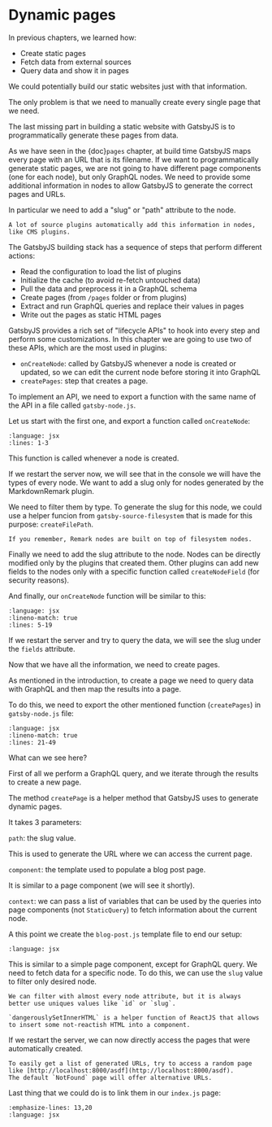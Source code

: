 # Dynamic pages

In previous chapters, we learned how:

- Create static pages
- Fetch data from external sources
- Query data and show it in pages

We could potentially build our static websites just with that information.

The only problem is that we need to manually create every single page that we need.

The last missing part in building a static website with GatsbyJS is to programmatically generate these pages from data.

As we have seen in the {doc}`pages` chapter, at build time GatsbyJS maps every page with an URL that is its filename.
If we want to programmatically generate static pages, we are not going to have different page components (one for each node), but only GraphQL nodes.
We need to provide some additional information in nodes to allow GatsbyJS to generate the correct pages and URLs.

In particular we need to add a "slug" or "path" attribute to the node.

```{note}
A lot of source plugins automatically add this information in nodes, like CMS plugins.
```

The GatsbyJS building stack has a sequence of steps that perform different actions:

- Read the configuration to load the list of plugins
- Initialize the cache (to avoid re-fetch untouched data)
- Pull the data and preprocess it in a GraphQL schema
- Create pages (from `/pages` folder or from plugins)
- Extract and run GraphQL queries and replace their values in pages
- Write out the pages as static HTML pages

GatsbyJS provides a rich set of "lifecycle APIs" to hook into every step and perform some customizations.
In this chapter we are going to use two of these APIs, which are the most used in plugins:

- `onCreateNode`: called by GatsbyJS whenever a node is created or updated, so we can edit the current node before storing it into GraphQL
- `createPages`: step that creates a page.

To implement an API, we need to export a function with the same name of the API in a file called `gatsby-node.js`.

Let us start with the first one, and export a function called `onCreateNode`:

```{literalinclude} _snippets/gatsby-node.js
:language: jsx
:lines: 1-3
```

This function is called whenever a node is created.

If we restart the server now, we will see that in the console we will have the types of every node.
We want to add a slug only for nodes generated by the MarkdownRemark plugin.

We need to filter them by type.
To generate the slug for this node, we could use a helper funcion from `gatsby-source-filesystem` that is made for this purpose: `createFilePath`.

```{note}
If you remember, Remark nodes are built on top of filesystem nodes.
```

Finally we need to add the slug attribute to the node.
Nodes can be directly modified only by the plugins that created them.
Other plugins can add new fields to the nodes only with a specific function called `createNodeField` (for security reasons).

And finally, our `onCreateNode` function will be similar to this:

```{literalinclude} _snippets/gatsby-node.js
:language: jsx
:lineno-match: true
:lines: 5-19
```

If we restart the server and try to query the data, we will see the slug under the `fields` attribute.

Now that we have all the information, we need to create pages.

As mentioned in the introduction, to create a page we need to query data with GraphQL and then map the results into a page.

To do this, we need to export the other mentioned function (`createPages`) in `gatsby-node.js` file:

```{literalinclude} _snippets/gatsby-node.js
:language: jsx
:lineno-match: true
:lines: 21-49
```

What can we see here?

First of all we perform a GraphQL query, and we iterate through the results to create a new page.

The method `createPage` is a helper method that GatsbyJS uses to generate dynamic pages.

It takes 3 parameters:

`path`: the slug value.

This is used to generate the URL where we can access the current page.

`component`: the template used to populate a blog post page.

It is similar to a page component (we will see it shortly).

`context`: we can pass a list of variables that can be used by the queries into page components (not `StaticQuery`) to fetch information about the current node.

A this point we create the `blog-post.js` template file to end our setup:

```{literalinclude} _snippets/blog-post.js
:language: jsx
```

This is similar to a simple page component, except for GraphQL query.
We need to fetch data for a specific node.
To do this, we can use the `slug` value to filter only desired node.

```{note}
We can filter with almost every node attribute, but it is always better use uniques values like `id` or `slug`.
```

```{note}
`dangerouslySetInnerHTML` is a helper function of ReactJS that allows to insert some not-reactish HTML into a component.
```

If we restart the server, we can now directly access the pages that were automatically created.

```{note}
To easily get a list of generated URLs, try to access a random page like [http://localhost:8000/asdf](http://localhost:8000/asdf).
The default `NotFound` page will offer alternative URLs.
```

Last thing that we could do is to link them in our `index.js` page:

```{literalinclude} _snippets/index_posts.js
:emphasize-lines: 13,20
:language: jsx
```
